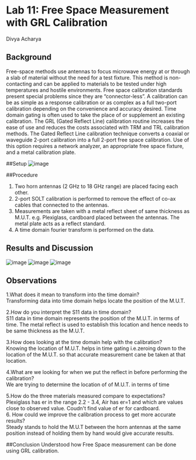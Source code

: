 # Lab 11: Free Space Measurement with GRL Calibration
Divya Acharya 

## Background
Free-space methods use antennas to focus microwave energy at or through a slab of material without the need for a test fixture. This method is non-contacting and can be applied to materials to be tested under high temperatures and hostile environments. Free space calibration standards present special problems since they are “connector-less”. A calibration can be as simple as a response calibration or as complex as a full two-port calibration depending on the convenience and accuracy desired.  Time domain gating is often used to take the place of or supplement an existing calibration. The GRL (Gated Reflect Line) calibration routine increases the ease of use and reduces the costs associated with TRM and TRL calibration methods. The Gated Reflect Line calibration technique converts a coaxial or waveguide 2-port calibration into a full 2-port free space calibration. Use of this option requires a network analyzer, an appropriate free space fixture, and a metal calibration plate.

##Setup
![image](https://github.com/CourseReps/ECEN452-Spring2016/blob/master/Students/DivyaNAcharya/Lab11_Completed/Background.PNG)

##Procedure
1. Two horn antennas (2 GHz to 18 GHz range) are placed facing each other.
2. 2-port SOLT calibration is performed to remove the effect of co-ax cables that connected to the antennas. 
3. Measurements are taken with a metal reflect sheet of same thickness as M.U.T. e.g. Plexiglass, cardboard placed between the antennas. The metal plate acts as a reflect standard.
4. A time domain fourier transform is performed on the data. 

## Results and Discussion

![image](https://github.com/CourseReps/ECEN452-Spring2016/blob/master/Students/DivyaNAcharya/Lab11_Completed/er.png)
![image](https://github.com/CourseReps/ECEN452-Spring2016/blob/master/Students/DivyaNAcharya/Lab11_Completed/S11Pre.png)
![image](https://github.com/CourseReps/ECEN452-Spring2016/blob/master/Students/DivyaNAcharya/Lab11_Completed/S21Post.png)


## Observations
1.What does it mean to transform into the time domain?
<br> Transforming data into time domain helps locate the position of the M.U.T. <br>

2.How do you interpret the S11 data in time domain?
<br> S11 data in time domain represents the position of the M.U.T. in terms of time. The metal reflect is used to establish this location and hence needs to be same thickness as the M.U.T. <br>

3.How does looking at the time domain help with the calibration?
<br> Knowing the location of M.U.T. helps in time gating i.e.zeroing down to the location of the M.U.T. so that accurate measurement cane be taken at that location.<br>

4.What are we looking for when we put the reflect in before performing the calibration?
<br> We are trying to determine the location of of M.U.T. in terms of time<br>

5.How do the three materials measured compare to expectations?
<br> Plexiglass has er in the range 2.2 - 3.4, Air has er=1 and which are values close to observed value. Coudn't find value of er for cardboard.<br>
6. How could we improve the calibration process to get more accurate results?
<br> Steady stands to hold the M.U.T between the horn antennas at the same position instead of holding them by hand would give accurate results.<br>

##Conclusion
Understood how Free Space measurement can be done using GRL calibration.

